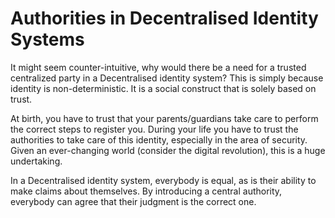 # Authorities in Decentralised Identity Systems

It might seem counter-intuitive, why would there be a need for a trusted centralized party in a Decentralised identity
system?
This is simply because identity is non-deterministic. It is a social construct that is solely based on trust.

At birth, you have to trust that your parents/guardians take care to perform the correct steps to register you. During
your life you have to trust the authorities to take care of this identity, especially in the area of security. Given an
ever-changing world (consider the digital revolution), this is a huge undertaking.

In a Decentralised identity system, everybody is equal, as is their ability
to make claims about themselves. By introducing a central authority, everybody can agree that their judgment is the
correct one.